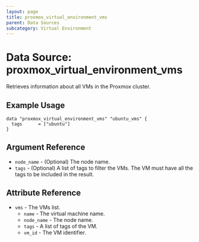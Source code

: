 ```yaml
---
layout: page
title: proxmox_virtual_environment_vms
parent: Data Sources
subcategory: Virtual Environment
---
```


# Data Source: proxmox_virtual_environment_vms

Retrieves information about all VMs in the Proxmox cluster.

## Example Usage

```hcl
data "proxmox_virtual_environment_vms" "ubuntu_vms" {
  tags      = ["ubuntu"]
}
```

## Argument Reference

- `node_name` - (Optional) The node name.
- `tags` - (Optional) A list of tags to filter the VMs. The VM must have all
  the tags to be included in the result.

## Attribute Reference

- `vms` - The VMs list.
    - `name` - The virtual machine name.
    - `node_name` - The node name.
    - `tags` - A list of tags of the VM.
    - `vm_id` - The VM identifier.
